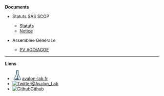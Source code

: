 **Documents**

- Statuts SAS SCOP
    - [Statuts](documents/statuts/statuts_scop.md)
    - [Notice](documents/statuts/notice.md)

- Assemblée GénéraLe
    - [PV AGO/AGOE](documents/AG/pv_ago_agoe.md)


---

**Liens**

- [![Web](https://raw.githubusercontent.com/Avalon-Lab/fondations/master/assets/img/logo_avalon-lab.svg?sanitize=true)avalon-lab.fr](https://avalon-lab.fr)
- [![Twitter](https://icongram.jgog.in/simple/twitter.svg?colored&size=16)@Avalon_Lab](http://twitter.com/avalon_lab)
- [![Github](https://icongram.jgog.in/simple/github.svg?color=808080&size=16)Github](https://github.com/Avalon-Lab/fondations)
